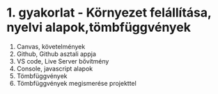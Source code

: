 # 1. gyakorlat - Környezet felállítása, nyelvi alapok,tömbfüggvények

1. Canvas, követelmények
2. Github, Github asztali appja
3. VS code, Live Server bővítmény
4. Console, javascript alapok
5. Tömbfüggvények
6. Tömbfüggvények megismerése projekttel